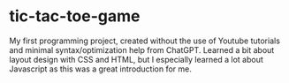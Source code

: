 # tic-tac-toe-game
My first programming project, created without the use of Youtube tutorials and minimal syntax/optimization help from ChatGPT.  Learned a bit about layout design with CSS and HTML, but I especially learned a lot about Javascript as this was a great introduction for me.
